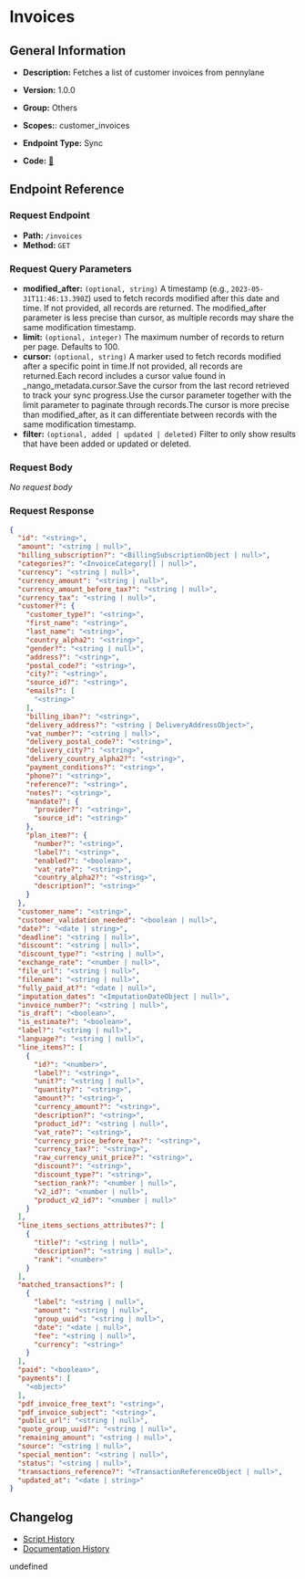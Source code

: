 # Invoices

## General Information

- **Description:** Fetches a list of customer invoices from pennylane

- **Version:** 1.0.0
- **Group:** Others
- **Scopes:**: customer_invoices
- **Endpoint Type:** Sync
- **Code:** [🔗](https://github.com/NangoHQ/integration-templates/tree/main/integrations/pennylane/syncs/invoices.ts)


## Endpoint Reference

### Request Endpoint

- **Path:** `/invoices`
- **Method:** `GET`

### Request Query Parameters

- **modified_after:** `(optional, string)` A timestamp (e.g., `2023-05-31T11:46:13.390Z`) used to fetch records modified after this date and time. If not provided, all records are returned. The modified_after parameter is less precise than cursor, as multiple records may share the same modification timestamp.
- **limit:** `(optional, integer)` The maximum number of records to return per page. Defaults to 100.
- **cursor:** `(optional, string)` A marker used to fetch records modified after a specific point in time.If not provided, all records are returned.Each record includes a cursor value found in _nango_metadata.cursor.Save the cursor from the last record retrieved to track your sync progress.Use the cursor parameter together with the limit parameter to paginate through records.The cursor is more precise than modified_after, as it can differentiate between records with the same modification timestamp.
- **filter:** `(optional, added | updated | deleted)` Filter to only show results that have been added or updated or deleted.

### Request Body

_No request body_

### Request Response

```json
{
  "id": "<string>",
  "amount": "<string | null>",
  "billing_subscription?": "<BillingSubscriptionObject | null>",
  "categories?": "<InvoiceCategory[] | null>",
  "currency": "<string | null>",
  "currency_amount": "<string | null>",
  "currency_amount_before_tax?": "<string | null>",
  "currency_tax": "<string | null>",
  "customer?": {
    "customer_type?": "<string>",
    "first_name": "<string>",
    "last_name": "<string>",
    "country_alpha2": "<string>",
    "gender?": "<string | null>",
    "address?": "<string>",
    "postal_code?": "<string>",
    "city?": "<string>",
    "source_id?": "<string>",
    "emails?": [
      "<string>"
    ],
    "billing_iban?": "<string>",
    "delivery_address?": "<string | DeliveryAddressObject>",
    "vat_number?": "<string | null>",
    "delivery_postal_code?": "<string>",
    "delivery_city?": "<string>",
    "delivery_country_alpha2?": "<string>",
    "payment_conditions?": "<string>",
    "phone?": "<string>",
    "reference?": "<string>",
    "notes?": "<string>",
    "mandate?": {
      "provider?": "<string>",
      "source_id": "<string>"
    },
    "plan_item?": {
      "number?": "<string>",
      "label?": "<string>",
      "enabled?": "<boolean>",
      "vat_rate?": "<string>",
      "country_alpha2?": "<string>",
      "description?": "<string>"
    }
  },
  "customer_name": "<string>",
  "customer_validation_needed": "<boolean | null>",
  "date?": "<date | string>",
  "deadline": "<string | null>",
  "discount": "<string | null>",
  "discount_type?": "<string | null>",
  "exchange_rate": "<number | null>",
  "file_url": "<string | null>",
  "filename": "<string | null>",
  "fully_paid_at?": "<date | null>",
  "imputation_dates": "<ImputationDateObject | null>",
  "invoice_number?": "<string | null>",
  "is_draft": "<boolean>",
  "is_estimate?": "<boolean>",
  "label?": "<string | null>",
  "language?": "<string | null>",
  "line_items?": [
    {
      "id?": "<number>",
      "label?": "<string>",
      "unit?": "<string | null>",
      "quantity?": "<string>",
      "amount?": "<string>",
      "currency_amount?": "<string>",
      "description?": "<string>",
      "product_id?": "<string | null>",
      "vat_rate?": "<string>",
      "currency_price_before_tax?": "<string>",
      "currency_tax?": "<string>",
      "raw_currency_unit_price?": "<string>",
      "discount?": "<string>",
      "discount_type?": "<string>",
      "section_rank?": "<number | null>",
      "v2_id?": "<number | null>",
      "product_v2_id?": "<number | null>"
    }
  ],
  "line_items_sections_attributes?": [
    {
      "title?": "<string | null>",
      "description?": "<string | null>",
      "rank": "<number>"
    }
  ],
  "matched_transactions?": [
    {
      "label": "<string | null>",
      "amount": "<string | null>",
      "group_uuid": "<string | null>",
      "date": "<date | null>",
      "fee": "<string | null>",
      "currency": "<string>"
    }
  ],
  "paid": "<boolean>",
  "payments": [
    "<object>"
  ],
  "pdf_invoice_free_text": "<string>",
  "pdf_invoice_subject": "<string>",
  "public_url": "<string | null>",
  "quote_group_uuid?": "<string | null>",
  "remaining_amount": "<string | null>",
  "source": "<string | null>",
  "special_mention": "<string | null>",
  "status": "<string | null>",
  "transactions_reference?": "<TransactionReferenceObject | null>",
  "updated_at": "<date | string>"
}
```

## Changelog

- [Script History](https://github.com/NangoHQ/integration-templates/commits/main/integrations/pennylane/syncs/invoices.ts)
- [Documentation History](https://github.com/NangoHQ/integration-templates/commits/main/integrations/pennylane/syncs/invoices.md)

<!-- END  GENERATED CONTENT -->


undefined
